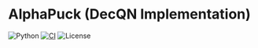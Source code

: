 # AlphaPuck (DecQN Implementation)

![Python](https://img.shields.io/badge/python-3.10-blue.svg)
[![CI](https://github.com/f-lair/alpha-puck/actions/workflows/ci.yml/badge.svg)](https://github.com/f-lair/alpha-puck/actions/workflows/ci.yml)
![License](https://img.shields.io/github/license/f-lair/mlses-seminar-23)
